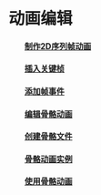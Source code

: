 # 动画编辑


#### &emsp;&emsp;[制作2D序列帧动画](../2DSpriteSheetAnimation/zh.html)

#### &emsp;&emsp;[插入关键桢](../InsertKeyframe/zh.html)

#### &emsp;&emsp;[添加帧事件](../AddFrameEvents/zh.html)

#### &emsp;&emsp;[编辑骨骼动画](../EditSkeletalAnimation/zh.html)

#### &emsp;&emsp;[创建骨骼文件](../CreateSkeletalAnimation/zh.html)

#### &emsp;&emsp;[骨骼动画实例](../Sample/zh.html)

#### &emsp;&emsp;[使用骨骼动画](../UseSkeletalAnimation/zh.html)

